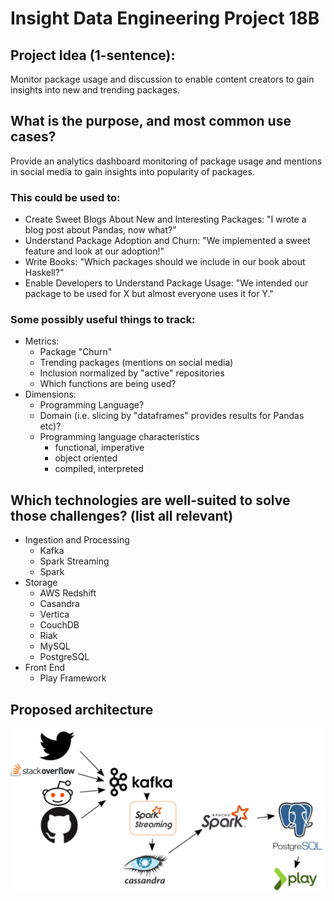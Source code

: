 # Insight Data Engineering Project 18B

## Project Idea (1-sentence):
Monitor package usage and discussion to enable content creators to gain insights into new and trending packages.

## What is the purpose, and most common use cases?
Provide an analytics dashboard monitoring of package usage and mentions in social media to gain insights into popularity of packages.

### This could be used to:
* Create Sweet Blogs About New and Interesting Packages: "I wrote a blog post about Pandas, now what?"
* Understand Package Adoption and Churn: "We implemented a sweet feature and look at our adoption!"
* Write Books: "Which packages should we include in our book about Haskell?"
* Enable Developers to Understand Package Usage: "We intended our package to be used for X but almost everyone uses it for Y."

### Some possibly useful things to track:
* Metrics:
  * Package "Churn"
  * Trending packages (mentions on social media)
  * Inclusion normalized by "active" repositories
  * Which functions are being used?
* Dimensions:
  * Programming Language?
  * Domain (i.e. slicing by "dataframes" provides results for Pandas etc)?
  * Programming language characteristics
     * functional, imperative
     * object oriented
     * compiled, interpreted

## Which technologies are well-suited to solve those challenges? (list all relevant)
* Ingestion and Processing
  * Kafka
  * Spark Streaming
  * Spark
* Storage
  * AWS Redshift
  * Casandra
  * Vertica
  * CouchDB
  * Riak
  * MySQL
  * PostgreSQL
* Front End
  * Play Framework

## Proposed architecture
![Data Engineering Stack](./de_stack.png)
